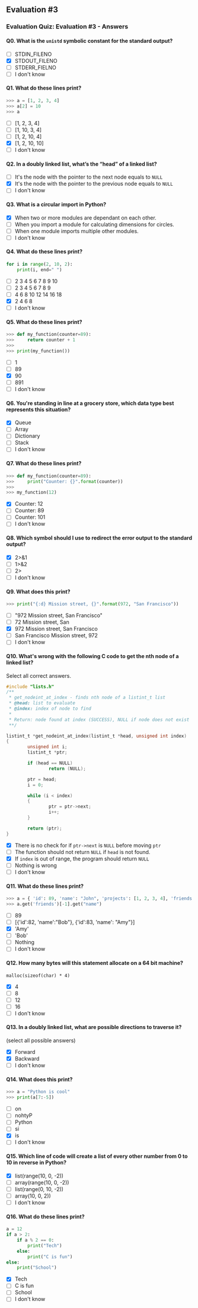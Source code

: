 ## Evaluation #3
### Evaluation Quiz: Evaluation #3 - Answers

#### Q0. What is the `unistd` symbolic constant for the standard output?
- [ ] STDIN_FILENO
- [x] STDOUT_FILENO
- [ ] STDERR_FIELNO
- [ ] I don't know

#### Q1. What do these lines print?
```python
>>> a = [1, 2, 3, 4]
>>> a[2] = 10
>>> a
```
- [ ] [1, 2, 3, 4]
- [ ] [1, 10, 3, 4]
- [ ] [1, 2, 10, 4]
- [x] [1, 2, 10, 10]
- [ ] I don't know

#### Q2. In a doubly linked list, what’s the “head” of a linked list?
- [ ] It's the node with the pointer to the next node equals to `NULL`
- [x] It's the node with the pointer to the previous node equals to `NULL`
- [ ] I don't know

#### Q3. What is a circular import in Python?
- [x] When two or more modules are dependant on each other.
- [ ] When you import a module for calculating dimensions for circles.
- [ ] When one module imports multiple other modules.
- [ ] I don't know

#### Q4. What do these lines print?
```python
for i in range(2, 10, 2):
    print(i, end=" ")
```
- [ ] 2 3 4 5 6 7 8 9 10
- [ ] 2 3 4 5 6 7 8 9
- [ ] 4 6 8 10 12 14 16 18
- [x] 2 4 6 8
- [ ] I don't know

#### Q5. What do these lines print?
```python
>>> def my_function(counter=89):
>>>     return counter + 1
>>> 
>>> print(my_function())
```
- [ ] 1
- [ ] 89
- [x] 90
- [ ] 891
- [ ] I don't know

#### Q6. You're standing in line at a grocery store, which data type best represents this situation?
- [x] Queue
- [ ] Array
- [ ] Dictionary
- [ ] Stack
- [ ] I don't know

#### Q7. What do these lines print?
```python
>>> def my_function(counter=89):
>>>     print("Counter: {}".format(counter))
>>> 
>>> my_function(12)
```
- [x] Counter: 12
- [ ] Counter: 89
- [ ] Counter: 101
- [ ] I don't know

#### Q8. Which symbol should I use to redirect the error output to the standard output?
- [x] 2>&1
- [ ] 1>&2
- [ ] 2>
- [ ] I don't know

#### Q9. What does this print?
```python
>>> print("{:d} Mission street, {}".format(972, "San Francisco"))
```
- [ ] "972 Mission street, San Francisco"
- [ ] 72 Mission street, San
- [x] 972 Mission street, San Francisco
- [ ] San Francisco Mission street, 972
- [ ] I don't know

#### Q10. What's wrong with the following C code to get the nth node of a linked list?
Select all correct answers.
```C
#include "lists.h"
/**
 * get_nodeint_at_index - finds nth node of a listint_t list
 * @head: list to evaluate
 * @index: index of node to find
 *
 * Return: node found at index (SUCCESS), NULL if node does not exist
 **/

listint_t *get_nodeint_at_index(listint_t *head, unsigned int index)
{
        unsigned int i;
        listint_t *ptr;

        if (head == NULL)
                return (NULL);

        ptr = head;
        i = 0;

        while (i < index)
        {
                ptr = ptr->next;
                i++;
        }

        return (ptr);
}
```
- [x] There is no check for if `ptr->next` is `NULL` before moving `ptr`
- [ ] The function should not return `NULL` if `head` is not found.
- [x] If `index` is out of range, the program should return `NULL`
- [ ] Nothing is wrong
- [ ] I don't know

#### Q11. What do these lines print?
```python
>>> a = { 'id': 89, 'name': "John", 'projects': [1, 2, 3, 4], 'friends': [ { 'id': 82, 'name': "Bob" }, { 'id': 83, 'name': "Amy" } ] }
>>> a.get('friends')[-1].get("name")
```
- [ ] 89
- [ ] [{'id':82, 'name':"Bob"}, {'id':83, 'name': "Amy"}]
- [x] 'Amy'
- [ ] 'Bob'
- [ ] Nothing
- [ ] I don't know

#### Q12. How many bytes will this statement allocate on a 64 bit machine?
`malloc(sizeof(char) * 4)`
- [x] 4
- [ ] 8
- [ ] 12
- [ ] 16
- [ ] I don't know

#### Q13. In a doubly linked list, what are possible directions to traverse it?
(select all possible answers)
- [x] Forward
- [x] Backward
- [ ] I don't know

#### Q14. What does this print?
```python
>>> a = "Python is cool"
>>> print(a[7:-5])
```
- [ ] on
- [ ] nohtyP
- [ ] Python
- [ ] si
- [x] is
- [ ] I don't know

#### Q15. Which line of code will create a list of every other number from 0 to 10 in reverse in Python?
- [x] list(range(10, 0, -2))
- [ ] array(range(10, 0, -2))
- [ ] list(range(0, 10, -2))
- [ ] array(10, 0, 2))
- [ ] I don't know

#### Q16. What do these lines print?
```python
a = 12
if a > 2:
    if a % 2 == 0:
        print("Tech")
    else:
        print("C is fun")
else:
    print("School")
```
- [x] Tech
- [ ] C is fun
- [ ] School
- [ ] I don't know
